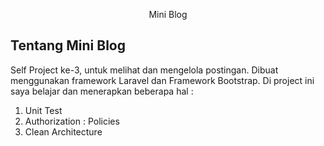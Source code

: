 <p align="center">Mini Blog</p>

## Tentang Mini Blog
Self Project ke-3, untuk melihat dan mengelola postingan. Dibuat menggunakan framework Laravel dan Framework Bootstrap. Di project ini saya belajar dan menerapkan beberapa hal :

1. Unit Test
2. Authorization : Policies
3. Clean Architecture